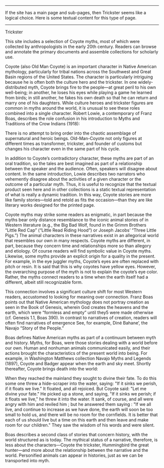 ***
If the site has a main page and sub-pages, then Trickster seems like a logical choice. Here is some textual content for this type of page.
***

Trickster

This site includes a selection of Coyote myths, most of which were collected by anthropologists in the early 20th century.  Readers can browse and annotate the primary documents and assemble collections for scholarly use. 

Coyote (also Old Man Coyote) is an important character in Native American mythology, particularly for tribal nations across the Southwest and Great Basin regions of the United States.  The character is particularly intriguing because he is often both the culture hero and the trickster. In one widely-distributed myth, Coyote brings fire to the people—at great peril to his own well-being; in another, he loses his eyes while playing a game he learned from birds; in still another, he fakes his own death so that he can return and marry one of his daughters. While culture heroes and trickster figures are common in myths around the world, it is unusual to see these roles combined into a single character. Robert Lowie, a contemporary of Franz Boas, describes the role confusion in his introduction to Myths and Traditions of the Crow Indians (1918):  

There is no attempt to bring order into the chaotic assemblage of supernatural and heroic beings. Old-Man-Coyote not only figures at different times as transformer, trickster, and founder of customs but changes his character even in the same part of his cycle.

In addition to Coyote’s contradictory character,  these myths are part of an oral tradition, so the tales are best imagined as part of a relationship between the speaker and the audience. Often, speakers will disagree about content. In the same introduction, Lowie describes two narrators who vehemently disagree about the activities of a given character or the outcome of a particular myth.  Thus, it is useful to recognize that the textual product seen here and in other collections is a static textual representation of what is really a dynamic tradition. In this way, Coyote stories are more like family stories—told and retold as fits the occasion—than they are like literary works designed for the printed page. 

Coyote myths may strike some readers as enigmatic, in part because the myths bear only distance resemblance to the iconic animal stories of in Western literature (e.g., the Big Bad Wolf, found in the Grimm Brothers “Little Red Cap” (“Little Read Riding Hood”) or Joseph Jacobs’ “Three Little Pigs.”) The animal characters in these narratives exist in an allegorical world that resembles our own in many respects. Coyote myths are different, in part, because they concern time and relationships more so than allegory and etiology. Of course readers will find symbolic value in Coyote myths. Likewise, some myths provide an explicit origin for a quality in the present.  For example, in the eye juggler myths, Coyote’s eyes are often replaced with pitch or resin. It is said that this is why coyotes have yellow eyes. However, the overarching purpose of the myth is not to explain the coyote’s eye color. Rather, the myths connect readers to a time when the earth itself had a different, albeit still recognizable form. 

This connection involves a significant culture shift for most Western readers, accustomed to looking for meaning over connection.  Franz Boas points out that Native American mythology does not portray creation as seen in the Book of Genesis, wherein God creates the heavens and the earth, which were “formless and empty” until they5 were made otherwise (cf. Genesis 1.1, Boas 390).  In contrast to narratives of creation, readers will often find narratives of emergence See, for example, Diné Bahaneʼ, the Navajo “Story of the People.” 

Boas defines Native American myths as part of a continuum between myth and history. Myths, for Boas, were those stories dealing with a world before our own.  Human and nonhuman animals communicated easily, and their actions brought the characteristics of the present world into being.  For example, in Washington Matthews collection Navajo Myths and Legends (1897), Coyote and Badger appear when the earth and sky meet. Shortly thereafter, Coyote brings death into the world:

When they reached the mainland they sought to divine their fate. To do this some one threw a hide-scraper into the water, saying: "If it sinks we perish, if it floats we live." It floated, and all rejoiced. But Coyote said: "Let me divine your fate." He picked up a stone, and saying, "If it sinks we perish; if it floats we live," he threw it into the water. It sank, of course, and all were angry with him and reviled him ; but he answered them saying : "If we all live, and continue to increase as we have done, the earth will soon be too small to hold us, and there will be no room for the cornfields. It is better that each of us should live but a time on this earth and then leave and make room for our children." They saw the wisdom of his words and were silent. 

Boas describes a second class of stories that concern history, with the world structured as is today.  The mythical status of a narrative, therefore, is less about the characters—Coyote the trickster, Hummingbird the great hunter—and more about the relationship between the narrative and the world. Personified animals can appear in histories, just as we can be transported into myth. 
